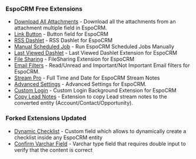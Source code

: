 ### EspoCRM Free Extensions

- [Download All Attachments](https://github.com/Kharg/download-all-attachments) - Download all the attachments from an attachment multiple field in EspoCRM.
- [Link Button](https://github.com/Kharg/link-button) - Button field for EspoCRM
- [RSS Dashlet](https://github.com/Kharg/rss-dashlet) - RSS Dashlet for EspoCRM
- [Manual Scheduled Job](https://github.com/Kharg/manual-scheduled-job) - Run EspoCRM Scheduled Jobs Manually
- [Last Viewed Dashlet](https://github.com/Kharg/last-viewed-dashlet) - Last Viewed Dashlet Extension for EspoCRM
- [File Sharing](https://github.com/Kharg/file-sharing) - FileSharing Extension for EspoCRM
- [Email Filters](https://github.com/Kharg/email-filters) - Read/Unread and Important/Not Important Email filters for EspoCRM.
- [Stream Pro](https://github.com/Kharg/stream-pro) - Full Time and Date for EspoCRM Stream Notes
- [Advanced Settings](https://github.com/Kharg/advanced-settings) - Advanced Settings for EspoCRM.
- [Custom Login](https://github.com/Kharg/custom-login) - Custom Login Background Extension for EspoCRM
- [Copy Lead Notes](https://github.com/Kharg/copy-lead-notes) - Extension to copy Lead stream notes to the converted entity (Account/Contact/Opportunity).
  
### Forked Extensions Updated

- [Dynamic Checklist](https://github.com/Kharg/dynamic-checklist-for-espocrm) - Custom field which allows to dynamically create a checklist inside any EspoCRM entity
- [Confirm Varchar Field](https://github.com/Kharg/confirm-varchar-field-for-espocrm) - Varchar type field that requires double input to verify that the content is correct
